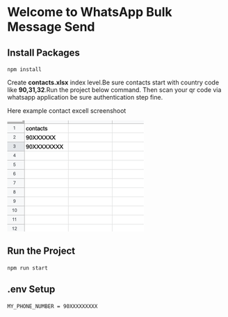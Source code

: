 # Welcome to WhatsApp Bulk Message Send

## Install Packages
```
npm install
```
<p>
    Create <b>contacts.xlsx</b> index level.Be sure contacts start with country code like <b>90,31,32</b>.Run the project below command. Then scan your qr code via whatsapp application be sure authentication step fine.
</p>

<p>Here example contact excell screenshoot</p>

![image info](./screenshoot/contacts.png)
## Run the Project
```
npm run start
```
## .env Setup
```
MY_PHONE_NUMBER = 90XXXXXXXXX
```
